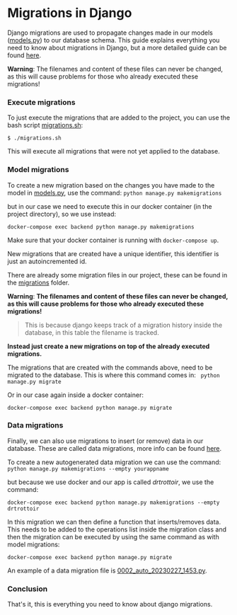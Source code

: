 # Migrations in Django

Django migrations are used to propagate changes made in our models ([models.py](../backend/drtrottoir/models.py)) to our database schema.
This guide explains everything you need to know about migrations in Django, but a more detailed guide can be found [here](https://docs.djangoproject.com/en/4.1/topics/migrations/).

**Warning**:
The filenames and content of these files can never be changed, as this will cause problems for those who already executed these migrations!


### Execute migrations

To just execute the migrations that are added to the project, you can use the bash script [migrations.sh](../migrations.sh): 

```
$ ./migrations.sh
```

This will execute all migrations that were not yet applied to the database. 

### Model migrations

To create a new migration based on the changes you have made to the model in [models.py](../backend/drtrottoir/models.py), use the command:
```python manage.py makemigrations```

but in our case we need to execute this in our docker container (in the project directory), so we use instead:

```
docker-compose exec backend python manage.py makemigrations
```

Make sure that your docker container is running with `docker-compose up`.

New migrations that are created have a unique identifier, this identifier is just an autoincremented id. 

There are already some migration files in our project, these can be found in the [migrations](../backend/drtrottoir/migrations) folder. 

**Warning**:
**The filenames and content of these files can never be changed, as this will cause problems for those who already executed these migrations!**
> This is because django keeps track of a migration history inside the database, in this table the filename is tracked.

**Instead just create a new migrations on top of the already executed migrations.**

The migrations that are created with the commands above, need to be migrated to the database. This is where this command comes in: ```
python manage.py migrate```

Or in our case again inside a docker container:

```
docker-compose exec backend python manage.py migrate
```

### Data migrations
Finally, we can also use migrations to insert (or remove) data in our database. These are called data migrations, more info can be found [here](https://docs.djangoproject.com/en/4.1/topics/migrations/#data-migrations).

To create a new autogenerated data migration we can use the command:
```python manage.py makemigrations --empty yourappname```

but because we use docker and our app is called *drtrottoir*, we use the command:
```
docker-compose exec backend python manage.py makemigrations --empty drtrottoir
```

In this migration we can then define a function that inserts/removes data. 
This needs to be added to the operations list inside the migration class and then the migration can be executed by using the same command as with model migrations:
```
docker-compose exec backend python manage.py migrate
```

An example of a data migration file is [0002_auto_20230227_1453.py](../backend/drtrottoir/migrations/0002_auto_20230227_1453.py).

### Conclusion

That's it, this is everything you need to know about django migrations.

